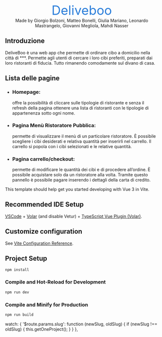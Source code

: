 <p align="center">
<span style="color:#2d7fda; font-size:3em; text-align:center;">Deliveboo</span>
<br>
<span style="text-align:center;" >Made by Giorgio Bolzoni, Matteo Bonelli, Giulia Mariano, Leonardo Mastrangelo, Giovanni Megliola, Mahdi Nasser</span>
</p>


<h2>Introduzione</h2>
<p>DeliveBoo è una web app che permette di ordinare cibo a domicilio nella città di ***.
Permette agli utenti di cercare i loro cibi preferiti, preparati dai loro ristoranti di fiducia. Tutto
rimanendo comodamente sul divano di casa.
</p>

<h2>Lista delle pagine</h2>
<ul>
<li>
<h3>Homepage:</h3>
<p>offre la possibilità di cliccare sulle tipologie di ristorante e senza il refresh della
pagina ottenere una lista di ristoranti con le tipologie di appartenenza sotto ogni
nome.</p>
</li>
<li>
<h3>Pagina Menù Ristoratore Pubblica:</h3>
<p>permette di visualizzare il menù di un particolare ristoratore.
È possibile scegliere i cibi desiderati e relativa quantità per inserirli nel carrello.
Il carrello si popola con i cibi selezionati e le relative quantità.</p>
</li>
<li>
<h3>Pagina carrello/checkout:</h3>
<p>permette di modificare le quantità dei cibi e di procedere all’ordine.
È possibile acquistare solo da un ristoratore alla volta.
Tramite questo pannello è possibile pagare inserendo i dettagli della carta di credito.</p>
</li>
</ul>


This template should help get you started developing with Vue 3 in Vite.

## Recommended IDE Setup

[VSCode](https://code.visualstudio.com/) + [Volar](https://marketplace.visualstudio.com/items?itemName=Vue.volar) (and disable Vetur) + [TypeScript Vue Plugin (Volar)](https://marketplace.visualstudio.com/items?itemName=Vue.vscode-typescript-vue-plugin).

## Customize configuration

See [Vite Configuration Reference](https://vitejs.dev/config/).

## Project Setup

```sh
npm install
```

### Compile and Hot-Reload for Development

```sh
npm run dev
```

### Compile and Minify for Production

```sh
npm run build
```

watch: {
        '$route.params.slug': function (newSlug, oldSlug) {
                if (newSlug !== oldSlug) {
                this.getOneProject();
            }
        }
    },